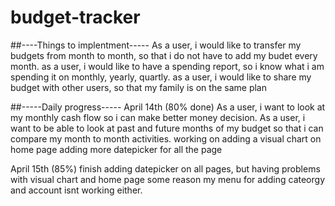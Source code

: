 # budget-tracker

##----Things to implentment-----
As a user, i would like to transfer my budgets from month to month, so that i do not have to add my budet every month.
as a user, i would like to have a spending report, so i know what i am spending it on monthly, yearly, quartly. 
as a user, i would like to share my budget with other users, so that my family is on the same plan




##-----Daily progress-----
April 14th (80% done)
As a user, i want to look at my monthly cash flow so i can make better money decision.
As a user, i want to be able to look at past and future months of my budget so that i can compare my month to month activities.
working on adding a visual chart on home page
adding more datepicker for all the page

April 15th (85%)
finish adding datepicker on all pages, but having problems with visual chart and home page
 some reason my menu for adding cateorgy and account isnt working either. 



  
